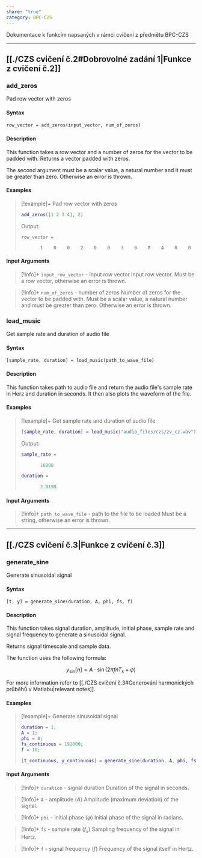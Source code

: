 ```yaml
---
share: "true"
category: BPC-CZS
---
```


Dokumentace k funkcím napsaných v rámci cvičení z předmětu BPC-CZS

---

## [[./CZS cvičení č.2#Dobrovolné zadání 1|Funkce z cvičení č.2]]

### add_zeros

Pad row vector with zeros

#### Syntax

<pre><code>row_vector = add_zeros(input_vector, num_of_zeros)</code></pre>

#### Description

This function takes a row vector and a number of zeros for the vector to be padded with. Returns a vector padded with zeros.

The second argument must be a scalar value, a natural number and it must be greater than zero. Otherwise an error is thrown.

#### Examples

> [!example]+ Pad row vector with zeros
> ```matlab
> add_zeros([1 2 3 4], 2)
> ```
> 
> Output:
> 
> ```
> row_vector =
> 
>        1    0    0    2    0    0    3    0    0    4    0    0
> ```

#### Input Arguments

> [!info]+ `input_row_vector` - input row vector
> Input row vector. Must be a row vector, otherwise an error is thrown.

> [!info]+ `num_of_zeros` - number of zeros
> Number of zeros for the vector to be padded with. Must be a scalar value, a natural number and must be greater than zero. Otherwise an error is thrown.

### load_music

Get sample rate and duration of audio file

#### Syntax

<pre><code>[sample_rate, duration] = load_music(path_to_wave_file)</code></pre>

#### Description

This function takes path to audio file and return the audio file's sample rate in Herz and duration in seconds. It then also plots the waveform of the file.

#### Examples

> [!example]+ Get sample rate and duration of audio file
> ```matlab
> [sample_rate, duration] = load_music("audio_files/czs/zv_cz.wav")
> ```
>
> Output:
> ```matlab
> sample_rate =
> 
>        16000
>
>duration =
>
>        2.8198
> ```

#### Input Arguments

> [!info]+ `path_to_wave_file` - path to the file to be loaded
> Must be a string, otherwise an error is thrown.

---

## [[./CZS cvičení č.3|Funkce z cvičení č.3]]

### generate_sine

Generate sinusoidal signal

#### Syntax

<pre><code>[t, y] = generate_sine(duration, A, phi, fs, f)</code></pre>

#### Description

This function takes signal duration, amplitude, initial phase, sample rate and signal frequency to generate a sinusoidal signal.

Returns signal timescale and sample data.

The function uses the following formula:

$$y_{\sin} [n] = A \cdot \sin (2 \pi f n T_s + \varphi)$$

For more information refer to [[./CZS cvičení č.3#Generování harmonických průběhů v Matlabu|relevant notes]].

#### Examples

> [!example]+ Generate sinusoidal signal
> ```matlab
> duration = 1;
> A = 1;
> phi = 0;
> fs_continuous = 192000;
> f = 10;
>
> [t_continuous, y_continuous] = generate_sine(duration, A, phi, fs_continuous, f);
> ```

#### Input Arguments

> [!info]+ `duration` - signal duration
> Duration of the signal in seconds.

> [!info]+ `A` - amplitude ($A$)
> Amplitude (maximum deviation) of the signal.

> [!info]+ `phi` - initial phase ($\varphi$)
> Initial phase of the signal in radians.

> [!info]+ `fs` - sample rate ($f_s$)
> Sampling frequency of the signal in Hertz.

> [!info]+ `f` - signal frequency ($f$)
> Frequency of the signal itself in Hertz.